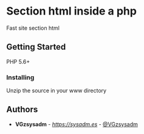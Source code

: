 # Section html inside a php

Fast site section html

## Getting Started

PHP 5.6+

### Installing

Unzip the source in your www directory

## Authors

* **VGzsysadm** - *https://sysadm.es* - [@VGzsysadm](https://github.com/VGzsysadm)
